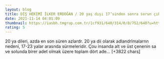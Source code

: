 ```yaml
--- 
layout: blog
title: DİŞ HEKİMİ İLKER ERDOĞAN / 20 yaş dışı 17’sinden sonra sorun çıkarabilir
date: 2021-11-14 04:01:09
thumbnail: https://iasbh.tmgrup.com.tr/1cf931/640/314/0/0/752/640?u=https://isbh.tmgrup.com.tr/sbh/2021/11/14/20-yas-disi-17sinden-sonra-sorun-cikarabilir-1636844829795.jpg&bg=1
rating: 5
---
```

20 ya dileri, azda en son süren azlardr. 20 ya dii olarak adlandrlmalarnn nedeni, 17-23 yalar arasnda sürmeleridir. Çou insanda alt ve üst çenenin sa ve solunda birer adet olmak üzere toplam dört ade… [+3822 chars]